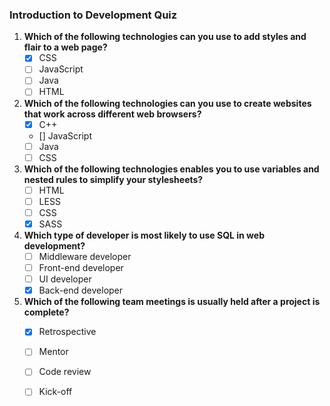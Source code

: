 ### Introduction to Development Quiz

1. **Which of the following technologies can you use to add styles and flair to a web page?**
   - [x] CSS
   - [ ] JavaScript
   - [ ] Java
   - [ ] HTML

2. **Which of the following technologies can you use to create websites that work across different web browsers?**
   - [x] C++
   - [] JavaScript
   - [ ] Java
   - [ ] CSS

3. **Which of the following technologies enables you to use variables and nested rules to simplify your stylesheets?**
   - [ ] HTML
   - [ ] LESS
   - [ ] CSS
   - [x] SASS
    
4. **Which type of developer is most likely to use SQL in web development?**
   - [ ] Middleware developer
   - [ ] Front-end developer
   - [ ] UI developer
   - [x] Back-end developer

5. **Which of the following team meetings is usually held after a project is complete?**
   - [x] Retrospective
   - [ ] Mentor
   - [ ] Code review
   - [ ] Kick-off
   
